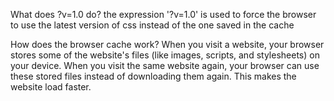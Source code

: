 What does ?v=1.0 do?
    <link rel="stylesheet" href="css/styles.css?v=1.0">
the expression '?v=1.0' is used to force the browser to use the latest version of css instead of the one saved in the cache

How does the browser cache work?
When you visit a website, your browser stores some of the website's files (like images, scripts, and stylesheets) on your device. When you visit the same website again, your browser can use these stored files instead of downloading them again. This makes the website load faster. 

